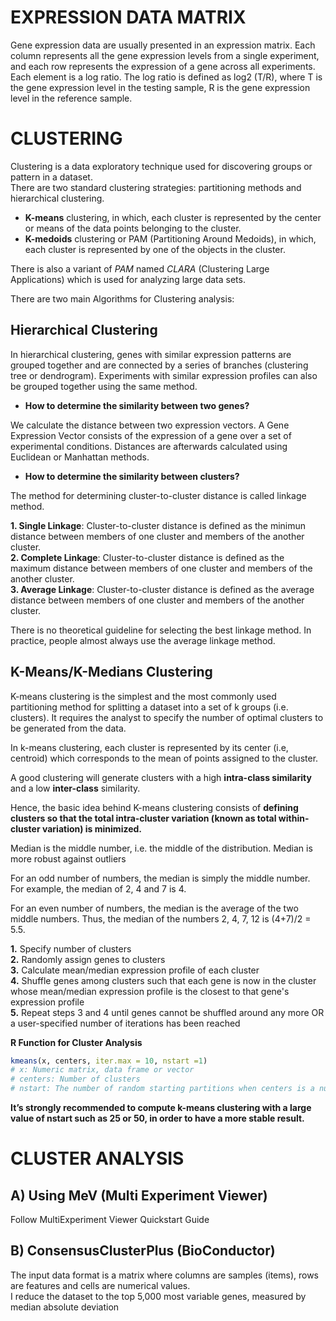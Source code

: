 EXPRESSION DATA MATRIX
======================

Gene expression data are usually presented in an expression matrix. Each column represents all the gene expression levels from a single experiment, and each row represents the expression of a gene across all experiments. Each element is a log ratio. The log ratio is defined as log2 (T/R), where T is the gene expression level in the testing sample, R is the gene expression level in the reference sample.

CLUSTERING
==========

Clustering is a data exploratory technique used for discovering groups or pattern in a dataset.  
There are two standard clustering strategies: partitioning methods and hierarchical clustering.

-	**K-means** clustering, in which, each cluster is represented by the center or means of the data points belonging to the cluster.  
-	**K-medoids** clustering or PAM (Partitioning Around Medoids), in which, each cluster is represented by one of the objects in the cluster.  

There is also a variant of *PAM* named *CLARA* (Clustering Large Applications) which is used for analyzing large data sets.

There are two main Algorithms for Clustering analysis:

Hierarchical Clustering
-----------------------

In hierarchical clustering, genes with similar expression patterns are grouped together and are connected by a series of branches (clustering tree or dendrogram). Experiments with similar expression profiles can also be grouped together using the same method.

-	**How to determine the similarity between two genes?**  

We calculate the distance between two expression vectors. A Gene Expression Vector consists of the expression of a gene over a set of experimental conditions. Distances are afterwards calculated using Euclidean or Manhattan methods.

-	**How to determine the similarity between clusters?**  

The method for determining cluster-to-cluster distance is called linkage method.

**1. Single Linkage**: Cluster-to-cluster distance is defined as the minimun distance between members of one cluster and members of the another cluster.  
**2. Complete Linkage**: Cluster-to-cluster distance is defined as the maximum distance between members of one cluster and members of the another cluster.  
**3. Average Linkage**: Cluster-to-cluster distance is defined as the average distance between members of one cluster and members of the another cluster.

There is no theoretical guideline for selecting the best linkage method. In practice, people almost always use the average linkage method.

K-Means/K-Medians Clustering
----------------------------

K-means clustering is the simplest and the most commonly used partitioning method for splitting a dataset into a set of k groups (i.e. clusters). It requires the analyst to specify the number of optimal clusters to be generated from the data.

In k-means clustering, each cluster is represented by its center (i.e, centroid) which corresponds to the mean of points assigned to the cluster.

A good clustering will generate clusters with a high **intra-class similarity** and a low **inter-class** similarity.

Hence, the basic idea behind K-means clustering consists of **defining clusters so that the total intra-cluster variation (known as total within-cluster variation) is minimized.**

Median is the middle number, i.e. the middle of the distribution. Median is more robust against outliers

For an odd number of numbers, the median is simply the middle number. For example, the median of 2, 4 and 7 is 4.

For an even number of numbers, the median is the average of the two middle numbers. Thus, the median of the numbers 2, 4, 7, 12 is (4+7)/2 = 5.5.

**1.** Specify number of clusters  
**2.** Randomly assign genes to clusters  
**3.** Calculate mean/median expression profile of each cluster  
**4.** Shuffle genes among clusters such that each gene is now in the cluster whose mean/median expression profile is the closest to that gene's expression profile  
**5.** Repeat steps 3 and 4 until genes cannot be shuffled around any more OR a user-specified number of iterations has been reached

**R Function for Cluster Analysis**

```R
kmeans(x, centers, iter.max = 10, nstart =1)
# x: Numeric matrix, data frame or vector  
# centers: Number of clusters  
# nstart: The number of random starting partitions when centers is a number.
```

**It’s strongly recommended to compute k-means clustering with a large value of nstart such as 25 or 50, in order to have a more stable result.**

CLUSTER ANALYSIS
================

A) Using MeV (Multi Experiment Viewer)
--------------------------------------

Follow MultiExperiment Viewer Quickstart Guide

B) ConsensusClusterPlus (BioConductor)
--------------------------------------

The input data format is a matrix where columns are samples (items), rows are features and cells are numerical values.  
I reduce the dataset to the top 5,000 most variable genes, measured by median absolute deviation
